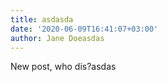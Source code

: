 ```yaml
---
title: asdasda
date: '2020-06-09T16:41:07+03:00'
author: Jane Doeasdas
---
```

New post, who dis?asdas